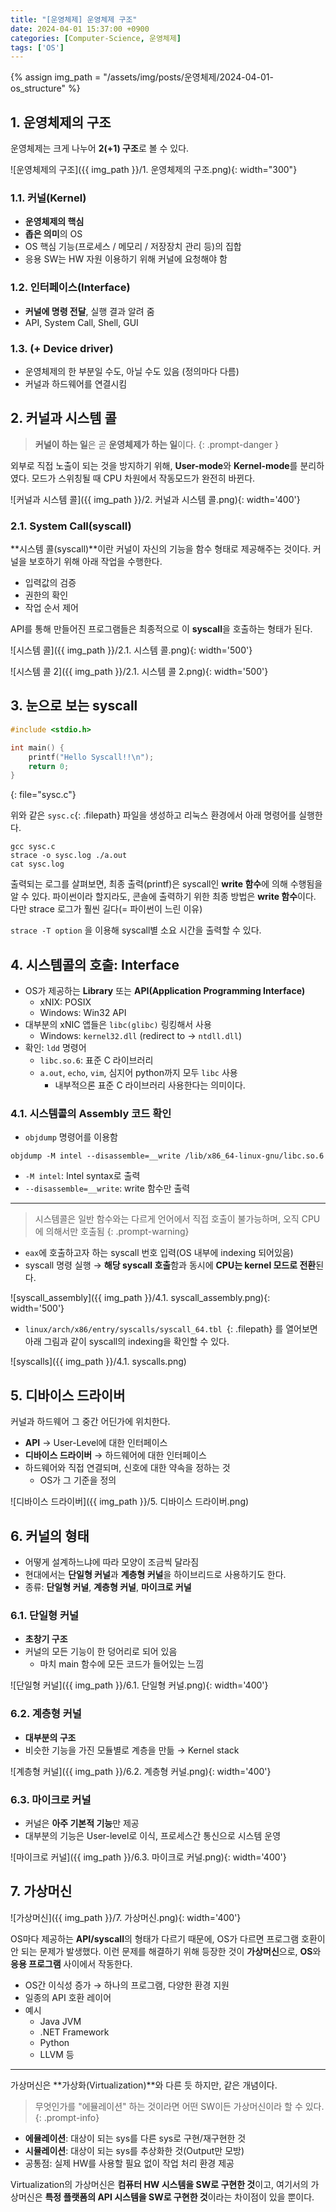 ```yaml
---
title: "[운영체제] 운영체제 구조"
date: 2024-04-01 15:37:00 +0900
categories: [Computer-Science, 운영체제]
tags: ['OS']
---
```

{% assign img_path = "/assets/img/posts/운영체제/2024-04-01-os_structure" %}


## 1. 운영체제의 구조

운영체제는 크게 나누어 **2(+1) 구조**로 볼 수 있다.

![운영체제의 구조]({{ img_path }}/1. 운영체제의 구조.png){: width="300"}

### 1.1. 커널(Kernel)

- **운영체제의 핵심**
- **좁은 의미**의 OS
- OS 핵심 기능(프로세스 / 메모리 / 저장장치 관리 등)의 집합
- 응용 SW는 HW 자원 이용하기 위해 커널에 요청해야 함

### 1.2. 인터페이스(Interface)

- **커널에 명령 전달**, 실행 결과 알려 줌
- API, System Call, Shell, GUI

### 1.3. (+ Device driver)

- 운영체제의 한 부분일 수도, 아닐 수도 있음 (정의마다 다름)
- 커널과 하드웨어를 연결시킴



## 2. 커널과 시스템 콜

> **커널이 하는 일**은 곧 **운영체제가 하는 일**이다.
{: .prompt-danger }

외부로 직접 노출이 되는 것을 방지하기 위해, **User-mode**와 **Kernel-mode**를 분리하였다. 모드가 스위칭될 때 CPU 차원에서 작동모드가 완전히 바뀐다.

![커널과 시스템 콜]({{ img_path }}/2. 커널과 시스템 콜.png){: width='400'}

### 2.1. System Call(syscall)

**시스템 콜(syscall)**이란 커널이 자신의 기능을 함수 형태로 제공해주는 것이다. 커널을 보호하기 위해 아래 작업을 수행한다.

- 입력값의 검증
- 권한의 확인
- 작업 순서 제어

API를 통해 만들어진 프로그램들은 최종적으로 이 **syscall**을 호출하는 형태가 된다.

![시스템 콜]({{ img_path }}/2.1. 시스템 콜.png){: width='500'}

![시스템 콜 2]({{ img_path }}/2.1. 시스템 콜 2.png){: width='500'}



## 3. 눈으로 보는 syscall

```c
#include <stdio.h>

int main() {
    printf("Hello Syscall!!\n");
    return 0;
}
```
{: file="sysc.c"}

위와 같은 `sysc.c`{: .filepath} 파일을 생성하고 리눅스 환경에서 아래 명령어를 실행한다.

```terminal
gcc sysc.c
strace -o sysc.log ./a.out
cat sysc.log
```

출력되는 로그를 살펴보면, 최종 출력(printf)은 syscall인 **write 함수**에 의해 수행됨을 알 수 있다. 파이썬이라 할지라도, 콘솔에 출력하기 위한 최종 방법은 **write 함수**이다. 다만 strace 로그가 훨씬 길다(= 파이썬이 느린 이유)

`strace -T option` 을 이용해 syscall별 소요 시간을 출력할 수 있다.



## 4. 시스템콜의 호출: Interface

- OS가 제공하는 **Library** 또는 **API(Application Programming Interface)**
  - xNIX: POSIX
  - Windows: Win32 API
- 대부분의 xNIC 앱들은 `libc(glibc)` 링킹해서 사용
  - Windows: `kernel32.dll` (redirect to → `ntdll.dll`)
- 확인: `ldd` 명령어
  - `libc.so.6`: 표준 C 라이브러리
  - `a.out`, `echo`, `vim`, 심지어 python까지 모두 `libc` 사용
    - 내부적으론 표준 C 라이브러리 사용한다는 의미이다.

### 4.1. 시스템콜의 Assembly 코드 확인

- `objdump` 명령어를 이용함

```terminal
objdump -M intel --disassemble=__write /lib/x86_64-linux-gnu/libc.so.6
```
- `-M intel`: Intel syntax로 출력
- `--disassemble=__write`: write 함수만 출력

---

> 시스템콜은 일반 함수와는 다르게 언어에서 직접 호출이 불가능하며, 오직 CPU에 의해서만 호출됨
{: .prompt-warning}

- `eax`에 호출하고자 하는 syscall 번호 입력(OS 내부에 indexing 되어있음)
- syscall 명령 실행 → **해당 syscall 호출**함과 동시에 **CPU는 kernel 모드로 전환**된다.

![syscall_assembly]({{ img_path }}/4.1. syscall_assembly.png){: width='500'}

- `linux/arch/x86/entry/syscalls/syscall_64.tbl
`{: .filepath} 를 열어보면 아래 그림과 같이 syscall의 indexing을 확인할 수 있다.

![syscalls]({{ img_path }}/4.1. syscalls.png)



## 5. 디바이스 드라이버

커널과 하드웨어 그 중간 어딘가에 위치한다.

- **API** → User-Level에 대한 인터페이스
- **디바이스 드라이버** → 하드웨어에 대한 인터페이스
- 하드웨어와 직접 연결되며, 신호에 대한 약속을 정하는 것
  - OS가 그 기준을 정의

![디바이스 드라이버]({{ img_path }}/5. 디바이스 드라이버.png)



## 6. 커널의 형태

- 어떻게 설계하느냐에 따라 모양이 조금씩 달라짐
- 현대에서는 **단일형 커널**과 **계층형 커널**을 하이브리드로 사용하기도 한다.
- 종류: **단일형 커널**, **계층형 커널**, **마이크로 커널**

### 6.1. 단일형 커널

- **초창기 구조**
- 커널의 모든 기능이 한 덩어리로 되어 있음
  - 마치 main 함수에 모든 코드가 들어있는 느낌

![단일형 커널]({{ img_path }}/6.1. 단일형 커널.png){: width='400'}

### 6.2. 계층형 커널

- **대부분의 구조**
- 비슷한 기능을 가진 모듈별로 계층을 만듦 → Kernel stack

![계층형 커널]({{ img_path }}/6.2. 계층형 커널.png){: width='400'}

### 6.3. 마이크로 커널

- 커널은 **아주 기본적 기능**만 제공
- 대부분의 기능은 User-level로 이식, 프로세스간 통신으로 시스템 운영

![마이크로 커널]({{ img_path }}/6.3. 마이크로 커널.png){: width='400'}



## 7. 가상머신

![가상머신]({{ img_path }}/7. 가상머신.png){: width='400'}

OS마다 제공하는 **API/syscall**의 형태가 다르기 때문에, OS가 다르면 프로그램 호환이 안 되는 문제가 발생했다. 이런 문제를 해결하기 위해 등장한 것이 **가상머신**으로, **OS**와 **응용 프로그램** 사이에서 작동한다.

- OS간 이식성 증가 → 하나의 프로그램, 다양한 환경 지원
- 일종의 API 호환 레이어
- 예시
  - Java JVM
  - .NET Framework
  - Python
  - LLVM 등

---

가상머신은 **가상화(Virtualization)**와 다른 듯 하지만, 같은 개념이다.

> 무엇인가를 "에뮬레이션" 하는 것이라면 어떤 SW이든 가상머신이라 할 수 있다.
{: .prompt-info}

- **에뮬레이션**: 대상이 되는 sys를 다른 sys로 구현/재구현한 것
- **시뮬레이션**: 대상이 되는 sys를 추상화한 것(Output만 모방)
- 공통점: 실제 HW를 사용할 필요 없이 작업 처리 환경 제공

Virtualization의 가상머신은 **컴퓨터 HW 시스템을 SW로 구현한 것**이고, 여기서의 가상머신은 **특정 플랫폼의 API 시스템을 SW로 구현한 것**이라는 차이점이 있을 뿐이다.